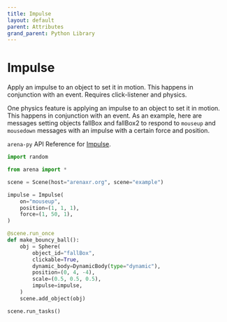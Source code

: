 ```yaml
---
title: Impulse
layout: default
parent: Attributes
grand_parent: Python Library
---
```


# Impulse

Apply an impulse to an object to set it in motion. This happens in conjunction with an event. Requires click-listener and physics.

One physics feature is applying an impulse to an object to set it in motion. This happens in conjunction with an event. As an example, here are messages setting objects fallBox and fallBox2 to respond to `mouseup` and `mousedown` messages with an impulse with a certain force and position.

`arena-py` API Reference for [Impulse](/content/python-api/attributes/impulse).

```python
import random

from arena import *

scene = Scene(host="arenaxr.org", scene="example")

impulse = Impulse(
    on="mouseup",
    position=(1, 1, 1),
    force=(1, 50, 1),
)

@scene.run_once
def make_bouncy_ball():
    obj = Sphere(
        object_id="fallBox",
        clickable=True,
        dynamic_body=DynamicBody(type="dynamic"),
        position=(0, 4, -4),
        scale=(0.5, 0.5, 0.5),
        impulse=impulse,
    )
    scene.add_object(obj)

scene.run_tasks()
```
